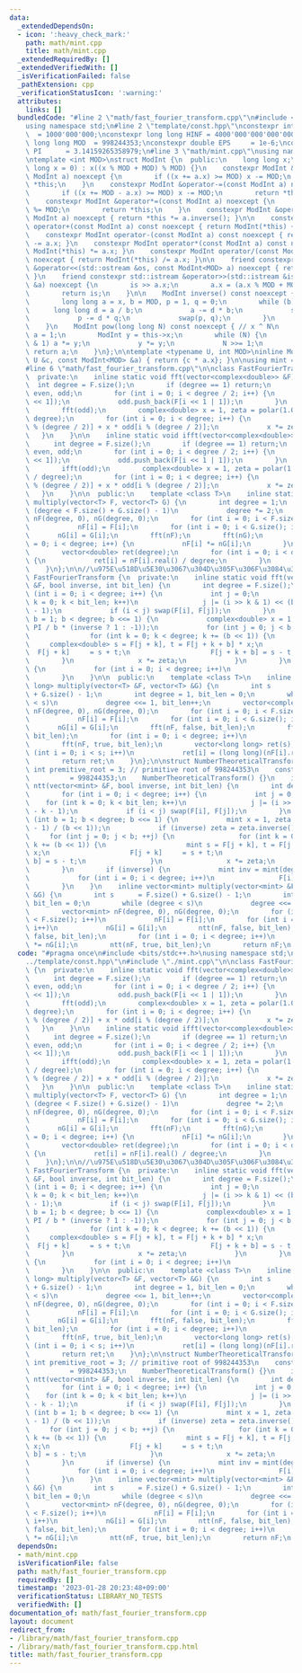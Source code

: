 ```yaml
---
data:
  _extendedDependsOn:
  - icon: ':heavy_check_mark:'
    path: math/mint.cpp
    title: math/mint.cpp
  _extendedRequiredBy: []
  _extendedVerifiedWith: []
  _isVerificationFailed: false
  _pathExtension: cpp
  _verificationStatusIcon: ':warning:'
  attributes:
    links: []
  bundledCode: "#line 2 \"math/fast_fourier_transform.cpp\"\n#include <bits/stdc++.h>\n\
    using namespace std;\n#line 2 \"template/const.hpp\"\nconstexpr int INF      \
    \  = 1000'000'000;\nconstexpr long long HINF = 4000'000'000'000'000'000;\nconstexpr\
    \ long long MOD  = 998244353;\nconstexpr double EPS     = 1e-6;\nconstexpr double\
    \ PI      = 3.14159265358979;\n#line 3 \"math/mint.cpp\"\nusing namespace std;\n\
    \ntemplate <int MOD>\nstruct ModInt {\n  public:\n    long long x;\n    ModInt(long\
    \ long x = 0) : x((x % MOD + MOD) % MOD) {}\n    constexpr ModInt &operator+=(const\
    \ ModInt a) noexcept {\n        if ((x += a.x) >= MOD) x -= MOD;\n        return\
    \ *this;\n    }\n    constexpr ModInt &operator-=(const ModInt a) noexcept {\n\
    \        if ((x += MOD - a.x) >= MOD) x -= MOD;\n        return *this;\n    }\n\
    \    constexpr ModInt &operator*=(const ModInt a) noexcept {\n        (x *= a.x)\
    \ %= MOD;\n        return *this;\n    }\n    constexpr ModInt &operator/=(const\
    \ ModInt a) noexcept { return *this *= a.inverse(); }\n\n    constexpr ModInt\
    \ operator+(const ModInt a) const noexcept { return ModInt(*this) += a.x; }\n\
    \    constexpr ModInt operator-(const ModInt a) const noexcept { return ModInt(*this)\
    \ -= a.x; }\n    constexpr ModInt operator*(const ModInt a) const noexcept { return\
    \ ModInt(*this) *= a.x; }\n    constexpr ModInt operator/(const ModInt a) const\
    \ noexcept { return ModInt(*this) /= a.x; }\n\n    friend constexpr std::ostream\
    \ &operator<<(std::ostream &os, const ModInt<MOD> a) noexcept { return os << a.x;\
    \ }\n    friend constexpr std::istream &operator>>(std::istream &is, ModInt<MOD>\
    \ &a) noexcept {\n        is >> a.x;\n        a.x = (a.x % MOD + MOD) % MOD;\n\
    \        return is;\n    }\n\n    ModInt inverse() const noexcept { // x ^ (-1)\n\
    \        long long a = x, b = MOD, p = 1, q = 0;\n        while (b) {\n      \
    \      long long d = a / b;\n            a -= d * b;\n            swap(a, b);\n\
    \            p -= d * q;\n            swap(p, q);\n        }\n        return ModInt(p);\n\
    \    }\n    ModInt pow(long long N) const noexcept { // x ^ N\n        ModInt\
    \ a = 1;\n        ModInt y = this->x;\n        while (N) {\n            if (N\
    \ & 1) a *= y;\n            y *= y;\n            N >>= 1;\n        }\n       \
    \ return a;\n    }\n};\n\ntemplate <typename U, int MOD>\ninline ModInt<MOD> operator*(const\
    \ U &c, const ModInt<MOD> &a) { return {c * a.x}; }\n\nusing mint = ModInt<998244353>;\n\
    #line 6 \"math/fast_fourier_transform.cpp\"\n\nclass FastFourierTransform {\n\
    \  private:\n    inline static void fft(vector<complex<double>> &F) {\n      \
    \  int degree = F.size();\n        if (degree == 1) return;\n        vector<complex<double>>\
    \ even, odd;\n        for (int i = 0; i < degree / 2; i++) {\n            even.push_back(F[i\
    \ << 1]);\n            odd.push_back(F[i << 1 | 1]);\n        }\n        fft(even);\n\
    \        fft(odd);\n        complex<double> x = 1, zeta = polar(1.0, 2 * PI /\
    \ degree);\n        for (int i = 0; i < degree; i++) {\n            F[i] = even[i\
    \ % (degree / 2)] + x * odd[i % (degree / 2)];\n            x *= zeta;\n     \
    \   }\n    }\n\n    inline static void ifft(vector<complex<double>> &F) {\n  \
    \      int degree = F.size();\n        if (degree == 1) return;\n        vector<complex<double>>\
    \ even, odd;\n        for (int i = 0; i < degree / 2; i++) {\n            even.push_back(F[i\
    \ << 1]);\n            odd.push_back(F[i << 1 | 1]);\n        }\n        ifft(even);\n\
    \        ifft(odd);\n        complex<double> x = 1, zeta = polar(1.0, -2 * PI\
    \ / degree);\n        for (int i = 0; i < degree; i++) {\n            F[i] = even[i\
    \ % (degree / 2)] + x * odd[i % (degree / 2)];\n            x *= zeta;\n     \
    \   }\n    }\n\n  public:\n    template <class T>\n    inline static vector<double>\
    \ multiply(vector<T> F, vector<T> G) {\n        int degree = 1;\n        while\
    \ (degree < F.size() + G.size() - 1)\n            degree *= 2;\n        vector<complex<double>>\
    \ nF(degree, 0), nG(degree, 0);\n        for (int i = 0; i < F.size(); i++)\n\
    \            nF[i] = F[i];\n        for (int i = 0; i < G.size(); i++)\n     \
    \       nG[i] = G[i];\n        fft(nF);\n        fft(nG);\n        for (int i\
    \ = 0; i < degree; i++) {\n            nF[i] *= nG[i];\n        }\n        ifft(nF);\n\
    \        vector<double> ret(degree);\n        for (int i = 0; i < degree; i++)\
    \ {\n            ret[i] = nF[i].real() / degree;\n        }\n        return ret;\n\
    \    }\n};\n\n//\u975E\u518D\u5E30\u3067\u304D\u305F\u306F\u3084\u3044\n\nclass\
    \ FastFourierTransform {\n  private:\n    inline static void fft(vector<complex<double>>\
    \ &F, bool inverse, int bit_len) {\n        int degree = F.size();\n        for\
    \ (int i = 0; i < degree; i++) {\n            int j = 0;\n            for (int\
    \ k = 0; k < bit_len; k++)\n                j |= (i >> k & 1) << (bit_len - k\
    \ - 1);\n            if (i < j) swap(F[i], F[j]);\n        }\n        for (int\
    \ b = 1; b < degree; b <<= 1) {\n            complex<double> x = 1, zeta = polar(1.0,\
    \ PI / b * (inverse ? 1 : -1));\n            for (int j = 0; j < b; j++) {\n \
    \               for (int k = 0; k < degree; k += (b << 1)) {\n               \
    \     complex<double> s = F[j + k], t = F[j + k + b] * x;\n                  \
    \  F[j + k]     = s + t;\n                    F[j + k + b] = s - t;\n        \
    \        }\n                x *= zeta;\n            }\n        }\n        if (inverse)\
    \ {\n            for (int i = 0; i < degree; i++)\n                F[i] /= degree;\n\
    \        }\n    }\n\n  public:\n    template <class T>\n    inline static vector<long\
    \ long> multiply(vector<T> &F, vector<T> &G) {\n        int s      = F.size()\
    \ + G.size() - 1;\n        int degree = 1, bit_len = 0;\n        while (degree\
    \ < s)\n            degree <<= 1, bit_len++;\n        vector<complex<double>>\
    \ nF(degree, 0), nG(degree, 0);\n        for (int i = 0; i < F.size(); i++)\n\
    \            nF[i] = F[i];\n        for (int i = 0; i < G.size(); i++)\n     \
    \       nG[i] = G[i];\n        fft(nF, false, bit_len);\n        fft(nG, false,\
    \ bit_len);\n        for (int i = 0; i < degree; i++)\n            nF[i] *= nG[i];\n\
    \        fft(nF, true, bit_len);\n        vector<long long> ret(s);\n        for\
    \ (int i = 0; i < s; i++)\n            ret[i] = (long long)(nF[i].real() + 0.5);\n\
    \        return ret;\n    }\n};\n\nstruct NumberTheoreticalTransform {\n    const\
    \ int premitive_root = 3; // primitive root of 998244353\n    const int MOD  \
    \          = 998244353;\n    NumberTheoreticalTransform() {}\n    inline void\
    \ ntt(vector<mint> &F, bool inverse, int bit_len) {\n        int degree = F.size();\n\
    \        for (int i = 0; i < degree; i++) {\n            int j = 0;\n        \
    \    for (int k = 0; k < bit_len; k++)\n                j |= (i >> k & 1) << (bit_len\
    \ - k - 1);\n            if (i < j) swap(F[i], F[j]);\n        }\n        for\
    \ (int b = 1; b < degree; b <<= 1) {\n            mint x = 1, zeta = mint(premitive_root).pow((MOD\
    \ - 1) / (b << 1));\n            if (inverse) zeta = zeta.inverse();\n       \
    \     for (int j = 0; j < b; ++j) {\n                for (int k = 0; k < degree;\
    \ k += (b << 1)) {\n                    mint s = F[j + k], t = F[j + k + b] *\
    \ x;\n                    F[j + k]     = s + t;\n                    F[j + k +\
    \ b] = s - t;\n                }\n                x *= zeta;\n            }\n\
    \        }\n        if (inverse) {\n            mint inv = mint(degree).inverse();\n\
    \            for (int i = 0; i < degree; i++)\n                F[i] *= inv;\n\
    \        }\n    }\n    inline vector<mint> multiply(vector<mint> &F, vector<mint>\
    \ &G) {\n        int s      = F.size() + G.size() - 1;\n        int degree = 1,\
    \ bit_len = 0;\n        while (degree < s)\n            degree <<= 1, bit_len++;\n\
    \        vector<mint> nF(degree, 0), nG(degree, 0);\n        for (int i = 0; i\
    \ < F.size(); i++)\n            nF[i] = F[i];\n        for (int i = 0; i < G.size();\
    \ i++)\n            nG[i] = G[i];\n        ntt(nF, false, bit_len);\n        ntt(nG,\
    \ false, bit_len);\n        for (int i = 0; i < degree; i++)\n            nF[i]\
    \ *= nG[i];\n        ntt(nF, true, bit_len);\n        return nF;\n    }\n} ntt;\n"
  code: "#pragma once\n#include <bits/stdc++.h>\nusing namespace std;\n#include \"\
    ../template/const.hpp\"\n#include \"./mint.cpp\"\n\nclass FastFourierTransform\
    \ {\n  private:\n    inline static void fft(vector<complex<double>> &F) {\n  \
    \      int degree = F.size();\n        if (degree == 1) return;\n        vector<complex<double>>\
    \ even, odd;\n        for (int i = 0; i < degree / 2; i++) {\n            even.push_back(F[i\
    \ << 1]);\n            odd.push_back(F[i << 1 | 1]);\n        }\n        fft(even);\n\
    \        fft(odd);\n        complex<double> x = 1, zeta = polar(1.0, 2 * PI /\
    \ degree);\n        for (int i = 0; i < degree; i++) {\n            F[i] = even[i\
    \ % (degree / 2)] + x * odd[i % (degree / 2)];\n            x *= zeta;\n     \
    \   }\n    }\n\n    inline static void ifft(vector<complex<double>> &F) {\n  \
    \      int degree = F.size();\n        if (degree == 1) return;\n        vector<complex<double>>\
    \ even, odd;\n        for (int i = 0; i < degree / 2; i++) {\n            even.push_back(F[i\
    \ << 1]);\n            odd.push_back(F[i << 1 | 1]);\n        }\n        ifft(even);\n\
    \        ifft(odd);\n        complex<double> x = 1, zeta = polar(1.0, -2 * PI\
    \ / degree);\n        for (int i = 0; i < degree; i++) {\n            F[i] = even[i\
    \ % (degree / 2)] + x * odd[i % (degree / 2)];\n            x *= zeta;\n     \
    \   }\n    }\n\n  public:\n    template <class T>\n    inline static vector<double>\
    \ multiply(vector<T> F, vector<T> G) {\n        int degree = 1;\n        while\
    \ (degree < F.size() + G.size() - 1)\n            degree *= 2;\n        vector<complex<double>>\
    \ nF(degree, 0), nG(degree, 0);\n        for (int i = 0; i < F.size(); i++)\n\
    \            nF[i] = F[i];\n        for (int i = 0; i < G.size(); i++)\n     \
    \       nG[i] = G[i];\n        fft(nF);\n        fft(nG);\n        for (int i\
    \ = 0; i < degree; i++) {\n            nF[i] *= nG[i];\n        }\n        ifft(nF);\n\
    \        vector<double> ret(degree);\n        for (int i = 0; i < degree; i++)\
    \ {\n            ret[i] = nF[i].real() / degree;\n        }\n        return ret;\n\
    \    }\n};\n\n//\u975E\u518D\u5E30\u3067\u304D\u305F\u306F\u3084\u3044\n\nclass\
    \ FastFourierTransform {\n  private:\n    inline static void fft(vector<complex<double>>\
    \ &F, bool inverse, int bit_len) {\n        int degree = F.size();\n        for\
    \ (int i = 0; i < degree; i++) {\n            int j = 0;\n            for (int\
    \ k = 0; k < bit_len; k++)\n                j |= (i >> k & 1) << (bit_len - k\
    \ - 1);\n            if (i < j) swap(F[i], F[j]);\n        }\n        for (int\
    \ b = 1; b < degree; b <<= 1) {\n            complex<double> x = 1, zeta = polar(1.0,\
    \ PI / b * (inverse ? 1 : -1));\n            for (int j = 0; j < b; j++) {\n \
    \               for (int k = 0; k < degree; k += (b << 1)) {\n               \
    \     complex<double> s = F[j + k], t = F[j + k + b] * x;\n                  \
    \  F[j + k]     = s + t;\n                    F[j + k + b] = s - t;\n        \
    \        }\n                x *= zeta;\n            }\n        }\n        if (inverse)\
    \ {\n            for (int i = 0; i < degree; i++)\n                F[i] /= degree;\n\
    \        }\n    }\n\n  public:\n    template <class T>\n    inline static vector<long\
    \ long> multiply(vector<T> &F, vector<T> &G) {\n        int s      = F.size()\
    \ + G.size() - 1;\n        int degree = 1, bit_len = 0;\n        while (degree\
    \ < s)\n            degree <<= 1, bit_len++;\n        vector<complex<double>>\
    \ nF(degree, 0), nG(degree, 0);\n        for (int i = 0; i < F.size(); i++)\n\
    \            nF[i] = F[i];\n        for (int i = 0; i < G.size(); i++)\n     \
    \       nG[i] = G[i];\n        fft(nF, false, bit_len);\n        fft(nG, false,\
    \ bit_len);\n        for (int i = 0; i < degree; i++)\n            nF[i] *= nG[i];\n\
    \        fft(nF, true, bit_len);\n        vector<long long> ret(s);\n        for\
    \ (int i = 0; i < s; i++)\n            ret[i] = (long long)(nF[i].real() + 0.5);\n\
    \        return ret;\n    }\n};\n\nstruct NumberTheoreticalTransform {\n    const\
    \ int premitive_root = 3; // primitive root of 998244353\n    const int MOD  \
    \          = 998244353;\n    NumberTheoreticalTransform() {}\n    inline void\
    \ ntt(vector<mint> &F, bool inverse, int bit_len) {\n        int degree = F.size();\n\
    \        for (int i = 0; i < degree; i++) {\n            int j = 0;\n        \
    \    for (int k = 0; k < bit_len; k++)\n                j |= (i >> k & 1) << (bit_len\
    \ - k - 1);\n            if (i < j) swap(F[i], F[j]);\n        }\n        for\
    \ (int b = 1; b < degree; b <<= 1) {\n            mint x = 1, zeta = mint(premitive_root).pow((MOD\
    \ - 1) / (b << 1));\n            if (inverse) zeta = zeta.inverse();\n       \
    \     for (int j = 0; j < b; ++j) {\n                for (int k = 0; k < degree;\
    \ k += (b << 1)) {\n                    mint s = F[j + k], t = F[j + k + b] *\
    \ x;\n                    F[j + k]     = s + t;\n                    F[j + k +\
    \ b] = s - t;\n                }\n                x *= zeta;\n            }\n\
    \        }\n        if (inverse) {\n            mint inv = mint(degree).inverse();\n\
    \            for (int i = 0; i < degree; i++)\n                F[i] *= inv;\n\
    \        }\n    }\n    inline vector<mint> multiply(vector<mint> &F, vector<mint>\
    \ &G) {\n        int s      = F.size() + G.size() - 1;\n        int degree = 1,\
    \ bit_len = 0;\n        while (degree < s)\n            degree <<= 1, bit_len++;\n\
    \        vector<mint> nF(degree, 0), nG(degree, 0);\n        for (int i = 0; i\
    \ < F.size(); i++)\n            nF[i] = F[i];\n        for (int i = 0; i < G.size();\
    \ i++)\n            nG[i] = G[i];\n        ntt(nF, false, bit_len);\n        ntt(nG,\
    \ false, bit_len);\n        for (int i = 0; i < degree; i++)\n            nF[i]\
    \ *= nG[i];\n        ntt(nF, true, bit_len);\n        return nF;\n    }\n} ntt;\n"
  dependsOn:
  - math/mint.cpp
  isVerificationFile: false
  path: math/fast_fourier_transform.cpp
  requiredBy: []
  timestamp: '2023-01-28 20:23:48+09:00'
  verificationStatus: LIBRARY_NO_TESTS
  verifiedWith: []
documentation_of: math/fast_fourier_transform.cpp
layout: document
redirect_from:
- /library/math/fast_fourier_transform.cpp
- /library/math/fast_fourier_transform.cpp.html
title: math/fast_fourier_transform.cpp
---
```

